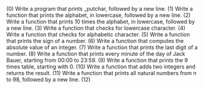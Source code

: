 (0) Write a program that prints _putchar, followed by a new line.
(1) Write a function that prints the alphabet, in lowercase, followed by a new line.
(2) Write a function that prints 10 times the alphabet, in lowercase, followed by a new line.
(3) Write a function that checks for lowercase character.
(4) Write a function that checks for alphabetic character.
(5) Write a function that prints the sign of a number.
(6) Write a function that computes the absolute value of an integer.
(7) Write a function that prints the last digit of a number.
(8) Write a function that prints every minute of the day of Jack Bauer, starting from 00:00 to 23:59.
(9) Write a function that prints the 9 times table, starting with 0.
(10) Write a function that adds two integers and returns the result.
(11) Write a function that prints all natural numbers from n to 98, followed by a new line.
(12) 
